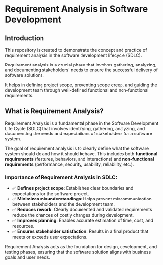 # Requirement Analysis in Software Development

## Introduction

This repository is created to demonstrate the concept and practice of requirement analysis in the software development lifecycle (SDLC). 

Requirement analysis is a crucial phase that involves gathering, analyzing, and documenting stakeholders' needs to ensure the successful delivery of software solutions. 

It helps in defining project scope, preventing scope creep, and guiding the development team through well-defined functional and non-functional requirements.

## What is Requirement Analysis?

Requirement Analysis is a fundamental phase in the Software Development Life Cycle (SDLC) that involves identifying, gathering, analyzing, and documenting the needs and expectations of stakeholders for a software system.

The goal of requirement analysis is to clearly define what the software system should do and how it should behave. This includes both **functional requirements** (features, behaviors, and interactions) and **non-functional requirements** (performance, security, usability, reliability, etc.).

### Importance of Requirement Analysis in SDLC:

- ✅ **Defines project scope**: Establishes clear boundaries and expectations for the software project.
- ✅ **Minimizes misunderstandings**: Helps prevent miscommunication between stakeholders and the development team.
- ✅ **Reduces rework**: Clearly documented and validated requirements reduce the chances of costly changes during development.
- ✅ **Improves planning**: Enables accurate estimation of time, cost, and resources.
- ✅ **Ensures stakeholder satisfaction**: Results in a final product that meets or exceeds user expectations.

Requirement Analysis acts as the foundation for design, development, and testing phases, ensuring that the software solution aligns with business goals and user needs.
